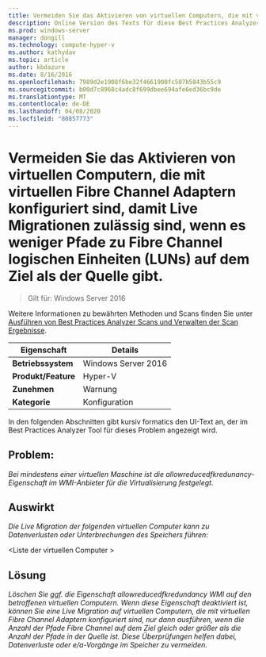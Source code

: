 ```yaml
---
title: Vermeiden Sie das Aktivieren von virtuellen Computern, die mit virtuellen Fibre Channel Adaptern konfiguriert sind, damit Live Migrationen zulässig sind, wenn es weniger Pfade zu Fibre Channel logischen Einheiten (LUNs) auf dem Ziel als der Quelle gibt.
description: Online Version des Texts für diese Best Practices Analyzer Regel.
ms.prod: windows-server
manager: dongill
ms.technology: compute-hyper-v
ms.author: kathydav
ms.topic: article
author: kbdazure
ms.date: 8/16/2016
ms.openlocfilehash: 7989d2e1908f6be32f4661900fc507b5843b55c9
ms.sourcegitcommit: b00d7c8968c4adc8f699dbee694afe6ed36bc9de
ms.translationtype: MT
ms.contentlocale: de-DE
ms.lasthandoff: 04/08/2020
ms.locfileid: "80857773"
---
```

# <a name="avoid-enabling-virtual-machines-configured-with-virtual-fibre-channel-adapters-to-allow-live-migrations-when-there-are-fewer-paths-to-fibre-channel-logical-units-luns-on-the-destination-than-on-the-source"></a>Vermeiden Sie das Aktivieren von virtuellen Computern, die mit virtuellen Fibre Channel Adaptern konfiguriert sind, damit Live Migrationen zulässig sind, wenn es weniger Pfade zu Fibre Channel logischen Einheiten (LUNs) auf dem Ziel als der Quelle gibt.

>Gilt für: Windows Server 2016

Weitere Informationen zu bewährten Methoden und Scans finden Sie unter [Ausführen von Best Practices Analyzer Scans und Verwalten der Scan Ergebnisse](https://go.microsoft.com/fwlink/p/?LinkID=223177).  
  
|Eigenschaft|Details|  
|-|-|  
|**Betriebssystem**|Windows Server 2016|  
|**Produkt/Feature**|Hyper-V|  
|**Zunehmen**|Warnung|  
|**Kategorie**|Konfiguration|

In den folgenden Abschnitten gibt kursiv formatics den UI-Text an, der im Best Practices Analyzer Tool für dieses Problem angezeigt wird.
  
## <a name="issue"></a>**Problem:**  
*Bei mindestens einer virtuellen Maschine ist die allowreducedfkredunancy-Eigenschaft im WMI-Anbieter für die Virtualisierung festgelegt.*  
  
## <a name="impact"></a>**Auswirkt**  
*Die Live Migration der folgenden virtuellen Computer kann zu Datenverlusten oder Unterbrechungen des Speichers führen:*  
  
\<Liste der virtuellen Computer >  
  
## <a name="resolution"></a>**Lösung**  
*Löschen Sie ggf. die Eigenschaft allowreducedfkredundancy WMI auf den betroffenen virtuellen Computern. Wenn diese Eigenschaft deaktiviert ist, können Sie eine Live Migration auf virtuellen Computern, die mit virtuellen Fibre Channel Adaptern konfiguriert sind, nur dann ausführen, wenn die Anzahl der Pfade Fibre Channel auf dem Ziel gleich oder größer als die Anzahl der Pfade in der Quelle ist. Diese Überprüfungen helfen dabei, Datenverluste oder e/a-Vorgänge im Speicher zu vermeiden.* 